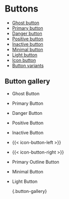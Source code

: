 # Buttons

- [Ghost button](ghost-button/)
- [Primary button](primary-button/)
- [Danger button](danger-button/)
- [Positive button](positive-button/)
- [Inactive button](inactive-button/)
- [Minimal button](minimal-button/)
- [Light button](light-button/)
- [Icon button](icon-button/)
- [Button variants](button-variants/)

## Button gallery

- Ghost Button
- Primary Button
- Danger Button
- Positive Button
- Inactive Button
- {{&lt; icon-button-left &gt;}}
- {{&lt; icon-button-right &gt;}}
- Primary Outline Button
- Minimal Button
- Light Button

  {.button-gallery}
